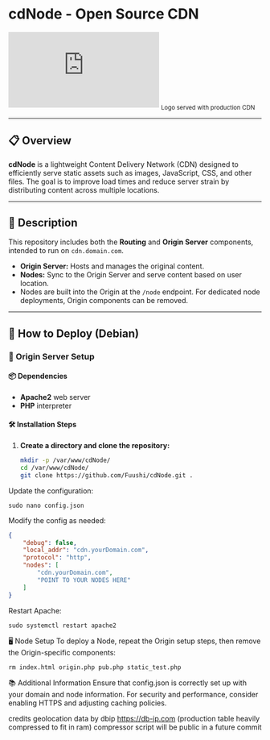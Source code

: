 # cdNode - Open Source CDN

![cdNode Logo](https://cdn.kindling.me/pub.php?id=00000002.jpeg)
<sub>Logo served with production CDN</sub>

---

## 📋 Overview
**cdNode** is a lightweight Content Delivery Network (CDN) designed to efficiently serve static assets such as images, JavaScript, CSS, and other files. The goal is to improve load times and reduce server strain by distributing content across multiple locations.

---

## 📝 Description
This repository includes both the **Routing** and **Origin Server** components, intended to run on `cdn.domain.com`.

- **Origin Server:** Hosts and manages the original content.  
- **Nodes:** Sync to the Origin Server and serve content based on user location.  
- Nodes are built into the Origin at the `/node` endpoint. For dedicated node deployments, Origin components can be removed.

---

## 🚀 How to Deploy (Debian)

### 🏁 Origin Server Setup

#### 📦 Dependencies
- **Apache2** web server  
- **PHP** interpreter  

#### 🛠 Installation Steps
1. **Create a directory and clone the repository:**
   ```bash
   mkdir -p /var/www/cdNode/
   cd /var/www/cdNode/
   git clone https://github.com/Fuushi/cdNode.git .
   ```
Update the configuration:
```
sudo nano config.json
```
Modify the config as needed:

```json
{
    "debug": false,
    "local_addr": "cdn.yourDomain.com",
    "protocol": "http",
    "nodes": [
        "cdn.yourDomain.com",
        "POINT TO YOUR NODES HERE"
    ]
}
```
Restart Apache:
```
sudo systemctl restart apache2
```

🖥️ Node Setup
To deploy a Node, repeat the Origin setup steps, then remove the Origin-specific components:

```
rm index.html origin.php pub.php static_test.php
```

📚 Additional Information
Ensure that config.json is correctly set up with your domain and node information.
For security and performance, consider enabling HTTPS and adjusting caching policies.

credits
geolocation data by dbip https://db-ip.com
(production table heavily compressed to fit in ram)
compressor script will be public in a future commit
